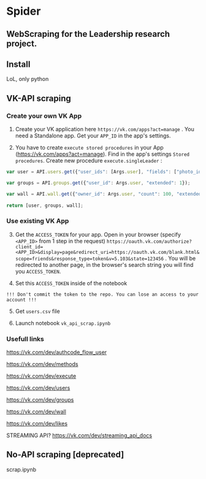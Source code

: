 # Spider

## WebScraping for the Leadership research project.

## Install

LoL, only python

## VK-API scraping

### Create your own VK App

1. Create your VK application here `https://vk.com/apps?act=manage` . 
You need a Standalone app. Get your `APP_ID` in the app's settings.

2. You have to create `execute stored procedures` in your App (https://vk.com/apps?act=manage).
Find in the app's settings `Stored procedures`. Create new procedure `execute.singleLeader` :

```Javascript
var user = API.users.get({"user_ids": [Args.user], "fields": ["photo_id", "verified", "sex", "bdate", "city", "country", "home_town", "has_photo", "photo_50", "photo_100", "photo_200_orig", "photo_200", "photo_400_orig", "photo_max", "photo_max_orig", "online", "domain", "has_mobile", "contacts", "site", "education", "universities", "schools", "status", "last_seen", "followers_count", "common_count", "occupation", "nickname", "relatives", "relation", "personal", "connections", "exports", "activities", "interests", "music", "movies", "tv", "books", "games", "about", "quotes", "can_post", "can_see_all_posts", "can_see_audio", "can_write_private_message", "can_send_friend_request", "is_favorite", "is_hidden_from_feed", "timezone", "screen_name", "maiden_name", "crop_photo", "is_friend", "friend_status", "career", "military", "blacklisted", "blacklisted_by_me", "can_be_invited_group"]});

var groups = API.groups.get({"user_id": Args.user, "extended": 1});

var wall = API.wall.get({"owner_id": Args.user, "count": 100, "extended": 1});
  
return [user, groups, wall];
```

### Use existing VK App

3. Get the `ACCESS_TOKEN` for your app. 
Open in your browser (specify `<APP_ID>` from 1 step in the request)
 `https://oauth.vk.com/authorize?client_id=<APP_ID>&display=page&redirect_uri=https://oauth.vk.com/blank.html&scope=friends&response_type=token&v=5.103&state=123456`
 . You will be redirected to another page, in the browser's search string you will find you `ACCESS_TOKEN`. 


4. Set this `ACCESS_TOKEN` inside of the notebook 

`!!! Don't commit the token to the repo. You can lose an access to your account !!!`

5. Get `users.csv` file

6. Launch notebook `vk_api_scrap.ipynb`



### Usefull links

https://vk.com/dev/authcode_flow_user

https://vk.com/dev/methods

https://vk.com/dev/execute

https://vk.com/dev/users

https://vk.com/dev/groups

https://vk.com/dev/wall

https://vk.com/dev/likes 

STREAMING API? https://vk.com/dev/streaming_api_docs

## No-API scraping [deprecated]

scrap.ipynb 
